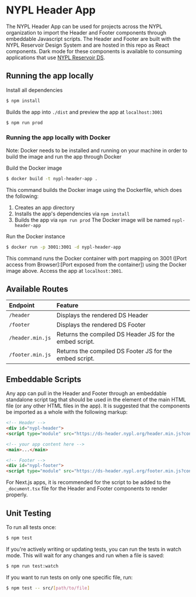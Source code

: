 # NYPL Header App
The NYPL Header App can be used for projects across the NYPL organization to import the Header and Footer components through embeddable Javascript scripts. The Header and Footer are built with the NYPL Reservoir Design System and are hosted in this repo as React components. Dark mode for these components is available to consuming applications that use [NYPL Reservoir DS](https://nypl.github.io/nypl-design-system/reservoir/v1/?path=/story/welcome--page).

## Running the app locally
Install all dependencies
```sh
$ npm install
```
Builds the app into `./dist` and preview the app at `localhost:3001`
```sh
$ npm run prod
```

### Running the app locally with Docker
Note: Docker needs to be installed and running on your machine in order to build the image and run the app through Docker

Build the Docker image
```sh
$ docker build -t nypl-header-app .
```
This command builds the Docker image using the Dockerfile, which does the following:
1. Creates an app directory
2. Installs the app's dependencies via `npm install`
3. Builds the app via `npm run prod`
The Docker image will be named `nypl-header-app`

Run the Docker instance
```sh
$ docker run -p 3001:3001 -d nypl-header-app
```
This command runs the Docker container with port mapping on 3001 ([Port access from Browser]:[Port exposed from the container]) using the Docker image above. Access the app at `localhost:3001`.

## Available Routes
| Endpoint          | Feature|
|:------------------|:--------------------------------------------------------|
| `/header`         | Displays the rendered DS Header                         |
| `/footer`         | Displays the rendered DS Footer                         |
| `/header.min.js`  | Returns the compiled DS Header JS for the embed script. |
| `/footer.min.js`  | Returns the compiled DS Footer JS for the embed script. |

## Embeddable Scripts
Any app can pull in the Header and Footer through an embeddable standalone script tag that should be used in the <body> element of the main HTML file (or any other HTML files in the app). It is suggested that the components be imported as a whole with the following markup:

```HTML
<!-- Header -->
<div id="nypl-header">
<script type="module" src="https://ds-header.nypl.org/header.min.js?containerId=nypl-header" async></script> 

<!-- your app content here --> 
<main>...</main>

<!-- Footer -->
<div id="nypl-footer">
<script type="module" src="https://ds-header.nypl.org/footer.min.js?containerId=nypl-footer" async></script> 
```

For Next.js apps, it is recommended for the script to be added to the `_document.tsx` file for the Header and Footer components to render properly. 

## Unit Testing
To run all tests once:
```sh
$ npm test
```
If you're actively writing or updating tests, you can run the tests in watch mode. This will wait for any changes and run when a file is saved:
```sh
$ npm run test:watch
```
If you want to run tests on only one specific file, run:
```sh
$ npm test -- src/[path/to/file]
```
